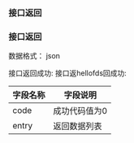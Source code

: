 ### 接口返回
### 接口返回
数据格式： json

接口返回成功: 
接口返hellofds回成功:

字段名称 | 字段说明
---|---
code | 成功代码值为0
entry | 返回数据列表
